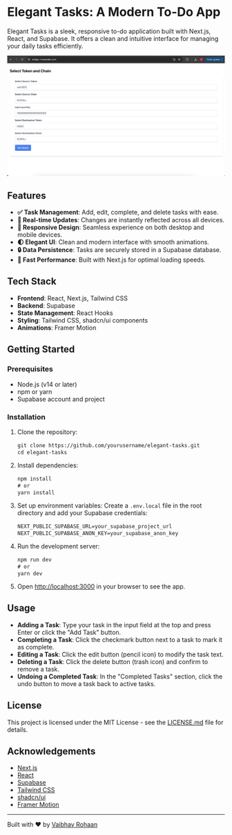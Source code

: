 # Elegant Tasks: A Modern To-Do App

Elegant Tasks is a sleek, responsive to-do application built with Next.js, React, and Supabase. It offers a clean and intuitive interface for managing your daily tasks efficiently.

![Elegant Tasks Screenshot](https://github.com/vaibhxv/codersboutique_assessment/raw/main/Screenshot.png)

## Features

- **✅ Task Management**: Add, edit, complete, and delete tasks with ease.
- **🔄 Real-time Updates**: Changes are instantly reflected across all devices.
- **📱 Responsive Design**: Seamless experience on both desktop and mobile devices.
- **🌓 Elegant UI**: Clean and modern interface with smooth animations.
- **🔒 Data Persistence**: Tasks are securely stored in a Supabase database.
- **🚀 Fast Performance**: Built with Next.js for optimal loading speeds.

## Tech Stack

- **Frontend**: React, Next.js, Tailwind CSS
- **Backend**: Supabase
- **State Management**: React Hooks
- **Styling**: Tailwind CSS, shadcn/ui components
- **Animations**: Framer Motion

## Getting Started

### Prerequisites

- Node.js (v14 or later)
- npm or yarn
- Supabase account and project

### Installation

1. Clone the repository:
   ```
   git clone https://github.com/yourusername/elegant-tasks.git
   cd elegant-tasks
   ```

2. Install dependencies:
   ```
   npm install
   # or
   yarn install
   ```

3. Set up environment variables:
   Create a `.env.local` file in the root directory and add your Supabase credentials:
   ```
   NEXT_PUBLIC_SUPABASE_URL=your_supabase_project_url
   NEXT_PUBLIC_SUPABASE_ANON_KEY=your_supabase_anon_key
   ```

4. Run the development server:
   ```
   npm run dev
   # or
   yarn dev
   ```

5. Open [http://localhost:3000](http://localhost:3000) in your browser to see the app.

## Usage

- **Adding a Task**: Type your task in the input field at the top and press Enter or click the "Add Task" button.
- **Completing a Task**: Click the checkmark button next to a task to mark it as complete.
- **Editing a Task**: Click the edit button (pencil icon) to modify the task text.
- **Deleting a Task**: Click the delete button (trash icon) and confirm to remove a task.
- **Undoing a Completed Task**: In the "Completed Tasks" section, click the undo button to move a task back to active tasks.


## License

This project is licensed under the MIT License - see the [LICENSE.md](LICENSE.md) file for details.

## Acknowledgements

- [Next.js](https://nextjs.org/)
- [React](https://reactjs.org/)
- [Supabase](https://supabase.io/)
- [Tailwind CSS](https://tailwindcss.com/)
- [shadcn/ui](https://ui.shadcn.com/)
- [Framer Motion](https://www.framer.com/motion/)

---

Built with ❤️ by [Vaibhav Rohaan](https://github.com/vaibhxv)

